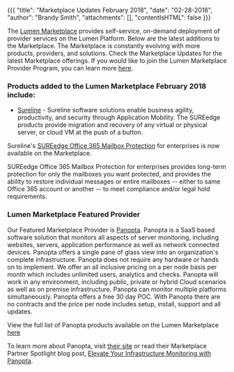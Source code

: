 {{{
"title": "Marketplace Updates February 2018",
"date": "02-28-2018",
"author": "Brandy Smith",
"attachments": [],
"contentIsHTML": false
}}}

The [Lumen Marketplace](https://www.ctl.io/marketplace-home/) provides self-service, on-demand deployment of provider services on the Lumen Platform. Below are the latest additions to the Marketplace.
The Marketplace is constantly evolving with more products, providers, and solutions. Check the Marketplace Updates for the latest Marketplace offerings. If you would like to join the Lumen Marketplace Provider Program, you can learn more [here](https://www.ctl.io/marketplace-program/).

### Products added to the Lumen Marketplace February 2018 include:

* [Sureline](https://www.ctl.io/marketplace/partner/SURE/) - Sureline software solutions enable business agility, productivity, and security through Application Mobility. The SUREedge products provide migration and recovery of any virtual or physical server, or cloud VM at the push of a button.

Sureline's [SUREedge Office 365 Mailbox Protection](https://www.ctl.io/marketplace/partner/SURE/product/SUREedge%20Office365%20Online%20Backup/) for enterprises is now available on the Marketplace.

SUREedge Office 365 Mailbox Protection for enterprises provides long-term protection for only the mailboxes you want protected, and provides the ability to restore individual messages or entire mailboxes -- either to same Office 365 account or another -- to meet compliance and/or legal hold requirements.

### Lumen Marketplace Featured Provider

Our Featured Marketplace Provider is [Panopta](https://www.panopta.com/). Panopta is a SaaS based software solution that monitors all aspects of server monitoring, including websites, servers, application performance as well as network connected devices. Panopta offers a single pane of glass view into an organization's complete infrastructure. Panopta does not require any hardware or hands on to implement. We offer an all inclusive pricing on a per node basis per month which includes unlimited users, analytics and checks. Panopta will work in any environment, including public, private or hybrid Cloud scenarios as well as on premise infrastructure. Panopta can monitor multiple platforms simultaneously. Panopta offers a free 30 day POC. With Panopta there are no contracts and the price per node includes setup, install, support and all updates.

View the full list of Panopta products available on the Lumen Marketplace [here](https://www.ctl.io/marketplace/partner/ZT9X/)

To learn more about Panopta, visit [their site](https://www.panopta.com/) or read their Marketplace Partner Spotlight blog post, [Elevate Your Infrastructure Monitoring with Panopta](https://www.ctl.io/blog/post/elevate-your-infrastructure-monitoring-with-panopta/).
